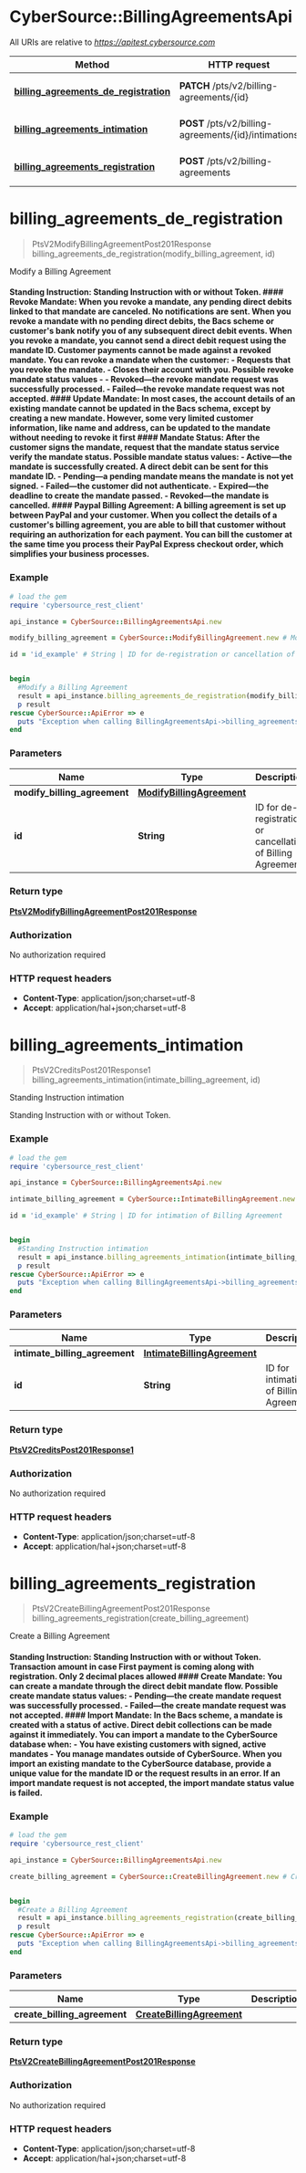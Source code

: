 # CyberSource::BillingAgreementsApi

All URIs are relative to *https://apitest.cybersource.com*

Method | HTTP request | Description
------------- | ------------- | -------------
[**billing_agreements_de_registration**](BillingAgreementsApi.md#billing_agreements_de_registration) | **PATCH** /pts/v2/billing-agreements/{id} | Modify a Billing Agreement
[**billing_agreements_intimation**](BillingAgreementsApi.md#billing_agreements_intimation) | **POST** /pts/v2/billing-agreements/{id}/intimations | Standing Instruction intimation
[**billing_agreements_registration**](BillingAgreementsApi.md#billing_agreements_registration) | **POST** /pts/v2/billing-agreements | Create a Billing Agreement


# **billing_agreements_de_registration**
> PtsV2ModifyBillingAgreementPost201Response billing_agreements_de_registration(modify_billing_agreement, id)

Modify a Billing Agreement

#### Standing Instruction: Standing Instruction with or without Token.  #### Revoke Mandate: When you revoke a mandate, any pending direct debits linked to that mandate are canceled. No notifications are sent. When you revoke a mandate with no pending direct debits, the Bacs scheme or customer's bank notify you of any subsequent direct debit events. When you revoke a mandate, you cannot send a direct debit request using the mandate ID. Customer payments cannot be made against a revoked mandate. You can revoke a mandate when the customer:   - Requests that you revoke the mandate.   - Closes their account with you. Possible revoke mandate status values -   - Revoked—the revoke mandate request was successfully processed.   - Failed—the revoke mandate request was not accepted.  #### Update Mandate: In most cases, the account details of an existing mandate cannot be updated in the Bacs schema, except by creating a new mandate. However, some very limited customer information, like name and address, can be updated to the mandate without needing to revoke it first  #### Mandate Status: After the customer signs the mandate, request that the mandate status service verify the mandate status. Possible mandate status values:   - Active—the mandate is successfully created. A direct debit can be sent for this mandate ID.   - Pending—a pending mandate means the mandate is not yet signed.   - Failed—the customer did not authenticate.   - Expired—the deadline to create the mandate passed.   - Revoked—the mandate is cancelled.  #### Paypal Billing Agreement:  A billing agreement is set up between PayPal and your customer. When you collect the details of a customer's billing agreement, you are able to bill that customer without requiring an authorization for each payment.  You can bill the customer at the same time you process their PayPal Express checkout order, which simplifies your business processes. 

### Example
```ruby
# load the gem
require 'cybersource_rest_client'

api_instance = CyberSource::BillingAgreementsApi.new

modify_billing_agreement = CyberSource::ModifyBillingAgreement.new # ModifyBillingAgreement | 

id = 'id_example' # String | ID for de-registration or cancellation of Billing Agreement


begin
  #Modify a Billing Agreement
  result = api_instance.billing_agreements_de_registration(modify_billing_agreement, id)
  p result
rescue CyberSource::ApiError => e
  puts "Exception when calling BillingAgreementsApi->billing_agreements_de_registration: #{e}"
end
```

### Parameters

Name | Type | Description  | Notes
------------- | ------------- | ------------- | -------------
 **modify_billing_agreement** | [**ModifyBillingAgreement**](ModifyBillingAgreement.md)|  | 
 **id** | **String**| ID for de-registration or cancellation of Billing Agreement | 

### Return type

[**PtsV2ModifyBillingAgreementPost201Response**](PtsV2ModifyBillingAgreementPost201Response.md)

### Authorization

No authorization required

### HTTP request headers

 - **Content-Type**: application/json;charset=utf-8
 - **Accept**: application/hal+json;charset=utf-8



# **billing_agreements_intimation**
> PtsV2CreditsPost201Response1 billing_agreements_intimation(intimate_billing_agreement, id)

Standing Instruction intimation

Standing Instruction with or without Token.

### Example
```ruby
# load the gem
require 'cybersource_rest_client'

api_instance = CyberSource::BillingAgreementsApi.new

intimate_billing_agreement = CyberSource::IntimateBillingAgreement.new # IntimateBillingAgreement | 

id = 'id_example' # String | ID for intimation of Billing Agreement


begin
  #Standing Instruction intimation
  result = api_instance.billing_agreements_intimation(intimate_billing_agreement, id)
  p result
rescue CyberSource::ApiError => e
  puts "Exception when calling BillingAgreementsApi->billing_agreements_intimation: #{e}"
end
```

### Parameters

Name | Type | Description  | Notes
------------- | ------------- | ------------- | -------------
 **intimate_billing_agreement** | [**IntimateBillingAgreement**](IntimateBillingAgreement.md)|  | 
 **id** | **String**| ID for intimation of Billing Agreement | 

### Return type

[**PtsV2CreditsPost201Response1**](PtsV2CreditsPost201Response1.md)

### Authorization

No authorization required

### HTTP request headers

 - **Content-Type**: application/json;charset=utf-8
 - **Accept**: application/hal+json;charset=utf-8



# **billing_agreements_registration**
> PtsV2CreateBillingAgreementPost201Response billing_agreements_registration(create_billing_agreement)

Create a Billing Agreement

#### Standing Instruction: Standing Instruction with or without Token. Transaction amount in case First payment is coming along with registration. Only 2 decimal places allowed  #### Create Mandate: You can create a mandate through the direct debit mandate flow. Possible create mandate status values:   - Pending—the create mandate request was successfully processed.   - Failed—the create mandate request was not accepted.  #### Import Mandate: In the Bacs scheme, a mandate is created with a status of active. Direct debit collections can be made against it immediately. You can import a mandate to the CyberSource database when:   - You have existing customers with signed, active mandates   - You manage mandates outside of CyberSource.  When you import an existing mandate to the CyberSource database, provide a unique value for the mandate ID or the request results in an error. If an import mandate request is not accepted, the import mandate status value is failed. 

### Example
```ruby
# load the gem
require 'cybersource_rest_client'

api_instance = CyberSource::BillingAgreementsApi.new

create_billing_agreement = CyberSource::CreateBillingAgreement.new # CreateBillingAgreement | 


begin
  #Create a Billing Agreement
  result = api_instance.billing_agreements_registration(create_billing_agreement)
  p result
rescue CyberSource::ApiError => e
  puts "Exception when calling BillingAgreementsApi->billing_agreements_registration: #{e}"
end
```

### Parameters

Name | Type | Description  | Notes
------------- | ------------- | ------------- | -------------
 **create_billing_agreement** | [**CreateBillingAgreement**](CreateBillingAgreement.md)|  | 

### Return type

[**PtsV2CreateBillingAgreementPost201Response**](PtsV2CreateBillingAgreementPost201Response.md)

### Authorization

No authorization required

### HTTP request headers

 - **Content-Type**: application/json;charset=utf-8
 - **Accept**: application/hal+json;charset=utf-8



